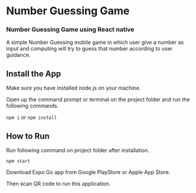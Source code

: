 # Number Guessing Game
### Number Guessing Game using React native
A simple Number Guessing mobile game in which user give a number as input and computing will try to guess that number according to user guidance.
## Install the App
Make sure you have installed node.js on your machine.

Open up the command prompt or terminal on the project folder and run the following commands.

`npm i` or `npm install`

## How to Run
Run following command on project folder after installation.

`npm start`

Download Expo Go app from Google PlayStore or Apple App Store.

Then scan QR code to run this application.
